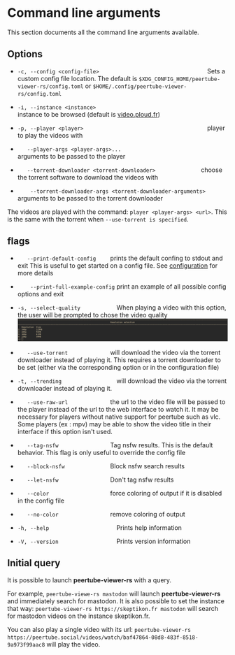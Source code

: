 Command line arguments
======================

This section documents all the command line arguments available.

Options
-------

- `-c, --config <config-file>                                  `       Sets a custom config file location.
The default is `$XDG_CONFIG_HOME/peertube-viewer-rs/config.toml` or `$HOME/.config/peertube-viewer-rs/config.toml`

- `-i, --instance <instance>                                   `       instance to be browsed (default is [video.ploud.fr](https://video.ploud.fr))
- `-p, --player <player>                                       `       player to play the videos with
- `    --player-args <player-args>...                          `       arguments to be passed to the player
- `    --torrent-downloader <torrent-downloader>               `       choose the torrent software to download the videos with
- `    --torrent-downloader-args <torrent-downloader-arguments>`       arguments to be passed to the torrent downloader

The videos are played with the command: `player <player-args> <url>`.
This is the same with the torrent when `--use-torrent is specified`.

flags
-----

-   `    --print-default-config     `    prints the default confing to stdout and exit
This is useful to get started on a config file. See [configuration](../config.md) for more details

-   `    --print-full-example-config`    print an example of all possible config options and exit

-   `-s, --select-quality           `    When playing a video with this option, the user will be prompted to chose the video quality
![quality prompt](../screenshots/select_quality.png)

-   `    --use-torrent              `    will download the video via the torrent downloader instead of playing it.
This requires a torrent downloader to be set (either via the corresponding option or in the configuration file)

-   `-t, --trending                 `    will download the video via the torrent downloader instead of playing it.

-   `    --use-raw-url              `    the url to the video file will be passed to the player instead of the url to the web interface to watch it. It may be necessary for players without native support for peertube such as vlc. Some players (ex : mpv) may be able to show the video title in their interface if this option isn't used.

-   `    --tag-nsfw                 `    Tag nsfw results. This is the default behavior. This flag is only useful to override the config file
-   `    --block-nsfw               `    Block nsfw search results
-   `    --let-nsfw                 `    Don't tag nsfw results

-   `    --color                    `    force coloring of output if it is disabled in the config file
-   `    --no-color                 `    remove coloring of output

-   `-h, --help                     `    Prints help information
-   `-V, --version                  `    Prints version information


Initial query
-------------

It is possible to launch **peertube-viewer-rs** with a query.

For example, `peertube-viewe-rs mastodon` will launch **peertube-viewer-rs** and immediately search for mastodon.
It is also possible to set the instance that way: `peertube-viewer-rs https://skeptikon.fr mastodon` will search for mastodon videos on the instance skeptikon.fr.

You can also play a single video with its url: `peertube-viewer-rs https://peertube.social/videos/watch/baf47864-08d8-483f-8518-9a973f99aac8` will play the video.
